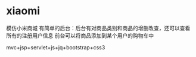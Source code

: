 # xiaomi
模仿小米商城
有简单的后台：后台有对商品类别和商品的增删改查，还可以查看所有的注册用户信息
前台可以将商品添加到某个用户的购物车中

mvc+jsp+servlet+js+jq+bootstrap+css3
